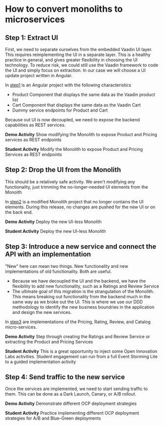 # How to convert monoliths to microservices

## Step 1: Extract UI
First, we need to separate ourselves from the embedded Vaadin UI layer. This requires reimplementing the UI in a separate layer. This is a healthy practice in general, and gives greater flexibility in choosing the UI technology. To reduce risk, we could still use the Vaadin framework to code the UI and simply focus on extraction. In our case we will choose a UI update project written in Angular.

In [step1](step1) is an Angular project with the following characteristics
* Product Component that displays the same data as the Vaadin product list
* Cart Component that displays the same data as the Vaadin Cart
* Dummy service endpoints for Product and Cart

Because out UI is now decoupled, we need to expose the backend capabilities as REST services.

__Demo Activity__
Show modifying the Monolith to expose Product and Pricing services as REST endpoints

__Student Activity__
Modify the Monolith to expose Product and Pricing Services as REST endpoints

## Step 2: Drop the UI from the Monolith
This should be a relatively safe activity. We aren't modifying any functionality, just trimming the no-longer-needed UI elements from the Monoith

In [step2](step2) is a modified Monolith project that no longer contains the UI elements. During this release, no changes are pushed for the new UI or on the back end.

__Demo Activity__
Deploy the new UI-less Monolith

__Student Activity__
Deploy the new UI-less Monolith

## Step 3: Introduce a new service and connect the API with an implementation
"New" here can mean two things. New functionality and new implementations of old functionality. Both are useful.
- Because we have decoupled the UI and the backend, we have the flexibility to add new functionality, such as a Ratings and Review Service
- The ultimate goal of this migration is the strangulation of the Monolith. This means breaking out functionality from the backend much in the same way as we broke out the UI. This is where we use our DDD methodology to identify the new business boundries in the application and design the new services.

In [step3](step3) are implementations of the Pricing, Rating, Review, and Catalog micro-services.

__Demo Activity__
Step through creating the Ratings and Review Service or extracting the Product and Pricing Services

__Student Activity__
This is a great opportunity to inject some Open Innovation Labs activities. Student engagement can run from a full Event Storming Lite to a guided implementation activity

## Step 4: Send traffic to the new service
Once the services are implemented, we need to start sending traffic to them. This can be done as a Dark Launch, Canary, or A/B rollout.

__Demo Activity__
Demonstrate different OCP deployment strategies

__Student Activity__
Practice implementing different OCP deployment strategies for A/B and Blue-Green deployments
